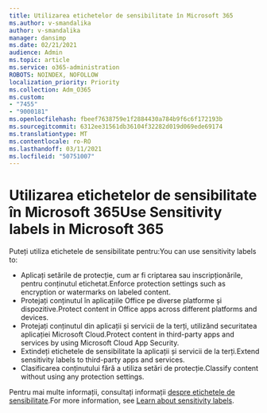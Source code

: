 ```yaml
---
title: Utilizarea etichetelor de sensibilitate în Microsoft 365
ms.author: v-smandalika
author: v-smandalika
manager: dansimp
ms.date: 02/21/2021
audience: Admin
ms.topic: article
ms.service: o365-administration
ROBOTS: NOINDEX, NOFOLLOW
localization_priority: Priority
ms.collection: Adm_O365
ms.custom:
- "7455"
- "9000181"
ms.openlocfilehash: fbeef7638759e1f2884430a784b9f6c6f172193b
ms.sourcegitcommit: 6312ee31561db36104f32282d019d069ede69174
ms.translationtype: MT
ms.contentlocale: ro-RO
ms.lasthandoff: 03/11/2021
ms.locfileid: "50751007"
---
```

# <a name="use-sensitivity-labels-in-microsoft-365"></a><span data-ttu-id="f5e28-102">Utilizarea etichetelor de sensibilitate în Microsoft 365</span><span class="sxs-lookup"><span data-stu-id="f5e28-102">Use Sensitivity labels in Microsoft 365</span></span>

<span data-ttu-id="f5e28-103">Puteți utiliza etichetele de sensibilitate pentru:</span><span class="sxs-lookup"><span data-stu-id="f5e28-103">You can use sensitivity labels to:</span></span>
- <span data-ttu-id="f5e28-104">Aplicați setările de protecție, cum ar fi criptarea sau inscripționările, pentru conținutul etichetat.</span><span class="sxs-lookup"><span data-stu-id="f5e28-104">Enforce protection settings such as encryption or watermarks on labeled content.</span></span>
- <span data-ttu-id="f5e28-105">Protejați conținutul în aplicațiile Office pe diverse platforme și dispozitive.</span><span class="sxs-lookup"><span data-stu-id="f5e28-105">Protect content in Office apps across different platforms and devices.</span></span>
- <span data-ttu-id="f5e28-106">Protejați conținutul din aplicații și servicii de la terți, utilizând securitatea aplicației Microsoft Cloud.</span><span class="sxs-lookup"><span data-stu-id="f5e28-106">Protect content in third-party apps and services by using Microsoft Cloud App Security.</span></span>
- <span data-ttu-id="f5e28-107">Extindeți etichetele de sensibilitate la aplicații și servicii de la terți.</span><span class="sxs-lookup"><span data-stu-id="f5e28-107">Extend sensitivity labels to third-party apps and services.</span></span>
- <span data-ttu-id="f5e28-108">Clasificarea conținutului fără a utiliza setări de protecție.</span><span class="sxs-lookup"><span data-stu-id="f5e28-108">Classify content without using any protection settings.</span></span>

<span data-ttu-id="f5e28-109">Pentru mai multe informații, consultați informații [despre etichetele de sensibilitate](https://docs.microsoft.com/microsoft-365/compliance/sensitivity-labels).</span><span class="sxs-lookup"><span data-stu-id="f5e28-109">For more information, see [Learn about sensitivity labels](https://docs.microsoft.com/microsoft-365/compliance/sensitivity-labels).</span></span>